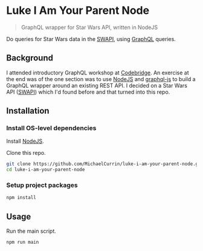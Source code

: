 # Luke I Am Your Parent Node
> GraphQL wrapper for Star Wars API, written in NodeJS

Do queries for Star Wars data in the [SWAPI](https://swapi.co/), using [GraphQL](https://graphql.org/) queries.

## Background

I attended introductory GraphQL workshop at [Codebridge](https://codebridge.org.za/). An exercise at the end was of the one section was to use [NodeJS](https://nodejs.org/en/) and [graphql-js](https://graphql.org/graphql-js/) to build a GraphQL wrapper around an existing REST API. I decided on a Star Wars API ([SWAPI](https://swapi.co/)) which I'd found before and that turned into this repo.


## Installation

### Install OS-level dependencies

Install [NodeJS](https://nodejs.org/en/).

Clone this repo.

```bash
git clone https://github.com/MichaelCurrin/luke-i-am-your-parent-node.git
cd luke-i-am-your-parent-node
```

### Setup project packages

```bash
npm install
```


## Usage

Run the main script.

```bash
npm run main
```
